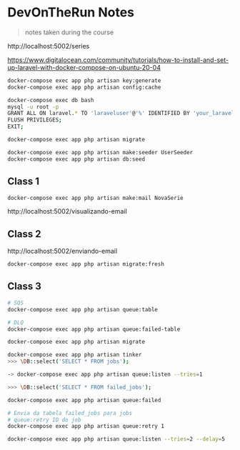 # DevOnTheRun Notes

> notes taken during the course

http://localhost:5002/series

https://www.digitalocean.com/community/tutorials/how-to-install-and-set-up-laravel-with-docker-compose-on-ubuntu-20-04

```sh
docker-compose exec app php artisan key:generate
docker-compose exec app php artisan config:cache

docker-compose exec db bash
mysql -u root -p
GRANT ALL ON laravel.* TO 'laraveluser'@'%' IDENTIFIED BY 'your_laravel_db_password';
FLUSH PRIVILEGES;
EXIT;

docker-compose exec app php artisan migrate

docker-compose exec app php artisan make:seeder UserSeeder
docker-compose exec app php artisan db:seed

```

## Class 1

```sh
docker-compose exec app php artisan make:mail NovaSerie
```

http://localhost:5002/visualizando-email

## Class 2

http://localhost:5002/enviando-email

```sh
docker-compose exec app php artisan migrate:fresh
```

## Class 3

```sh
# SQS
docker-compose exec app php artisan queue:table

# DLQ
docker-compose exec app php artisan queue:failed-table

docker-compose exec app php artisan migrate
```

```sh
docker-compose exec app php artisan tinker
>>> \DB::select('SELECT * FROM jobs');

-> docker-compose exec app php artisan queue:listen --tries=1

>>> \DB::select('SELECT * FROM failed_jobs');

docker-compose exec app php artisan queue:failed

# Envia da tabela failed_jobs para jobs
# queue:retry ID do job
docker-compose exec app php artisan queue:retry 1

docker-compose exec app php artisan queue:listen --tries=2 --delay=5
```
